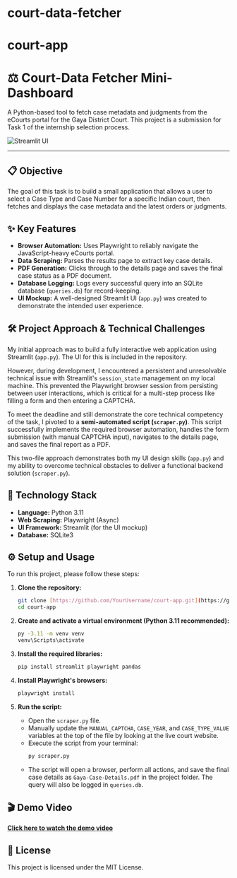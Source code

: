 ﻿# court-data-fetcher

# court-app

# ⚖️ Court-Data Fetcher Mini-Dashboard

A Python-based tool to fetch case metadata and judgments from the eCourts portal for the Gaya District Court. This project is a submission for Task 1 of the internship selection process.

![Streamlit UI](path/to/your/app_ui_screenshot.png)


---

## 📋 Objective

The goal of this task is to build a small application that allows a user to select a Case Type and Case Number for a specific Indian court, then fetches and displays the case metadata and the latest orders or judgments.

## ✨ Key Features

-   **Browser Automation:** Uses Playwright to reliably navigate the JavaScript-heavy eCourts portal.
-   **Data Scraping:** Parses the results page to extract key case details.
-   **PDF Generation:** Clicks through to the details page and saves the final case status as a PDF document.
-   **Database Logging:** Logs every successful query into an SQLite database (`queries.db`) for record-keeping.
-   **UI Mockup:** A well-designed Streamlit UI (`app.py`) was created to demonstrate the intended user experience.

## 🛠️ Project Approach & Technical Challenges

My initial approach was to build a fully interactive web application using Streamlit (`app.py`). The UI for this is included in the repository.

However, during development, I encountered a persistent and unresolvable technical issue with Streamlit's `session_state` management on my local machine. This prevented the Playwright browser session from persisting between user interactions, which is critical for a multi-step process like filling a form and then entering a CAPTCHA.

To meet the deadline and still demonstrate the core technical competency of the task, I pivoted to a **semi-automated script (`scraper.py`)**. This script successfully implements the required browser automation, handles the form submission (with manual CAPTCHA input), navigates to the details page, and saves the final report as a PDF.

This two-file approach demonstrates both my UI design skills (`app.py`) and my ability to overcome technical obstacles to deliver a functional backend solution (`scraper.py`).

## 🚀 Technology Stack

-   **Language:** Python 3.11
-   **Web Scraping:** Playwright (Async)
-   **UI Framework:** Streamlit (for the UI mockup)
-   **Database:** SQLite3

## ⚙️ Setup and Usage

To run this project, please follow these steps:

1.  **Clone the repository:**
    ```bash
    git clone [https://github.com/YourUsername/court-app.git](https://github.com/YourUsername/court-app.git)
    cd court-app
    ```

2.  **Create and activate a virtual environment (Python 3.11 recommended):**
    ```bash
    py -3.11 -m venv venv
    venv\Scripts\activate
    ```

3.  **Install the required libraries:**
    ```bash
    pip install streamlit playwright pandas
    ```

4.  **Install Playwright's browsers:**
    ```bash
    playwright install
    ```

5.  **Run the script:**
    -   Open the `scraper.py` file.
    -   Manually update the `MANUAL_CAPTCHA`, `CASE_YEAR`, and `CASE_TYPE_VALUE` variables at the top of the file by looking at the live court website.
    -   Execute the script from your terminal:
        ```bash
        py scraper.py
        ```
    -   The script will open a browser, perform all actions, and save the final case details as `Gaya-Case-Details.pdf` in the project folder. The query will also be logged in `queries.db`.

## 🎬 Demo Video

[**Click here to watch the demo video**](https://your-youtube-or-loom-link.com)


## 📄 License

This project is licensed under the MIT License.
